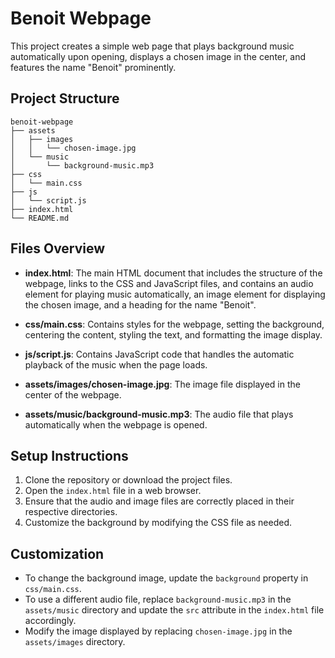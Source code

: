 # Benoit Webpage

This project creates a simple web page that plays background music automatically upon opening, displays a chosen image in the center, and features the name "Benoit" prominently.

## Project Structure

```
benoit-webpage
├── assets
│   ├── images
│   │   └── chosen-image.jpg
│   └── music
│       └── background-music.mp3
├── css
│   └── main.css
├── js
│   └── script.js
├── index.html
└── README.md
```

## Files Overview

- **index.html**: The main HTML document that includes the structure of the webpage, links to the CSS and JavaScript files, and contains an audio element for playing music automatically, an image element for displaying the chosen image, and a heading for the name "Benoit".

- **css/main.css**: Contains styles for the webpage, setting the background, centering the content, styling the text, and formatting the image display.

- **js/script.js**: Contains JavaScript code that handles the automatic playback of the music when the page loads.

- **assets/images/chosen-image.jpg**: The image file displayed in the center of the webpage.

- **assets/music/background-music.mp3**: The audio file that plays automatically when the webpage is opened.

## Setup Instructions

1. Clone the repository or download the project files.
2. Open the `index.html` file in a web browser.
3. Ensure that the audio and image files are correctly placed in their respective directories.
4. Customize the background by modifying the CSS file as needed.

## Customization

- To change the background image, update the `background` property in `css/main.css`.
- To use a different audio file, replace `background-music.mp3` in the `assets/music` directory and update the `src` attribute in the `index.html` file accordingly.
- Modify the image displayed by replacing `chosen-image.jpg` in the `assets/images` directory.